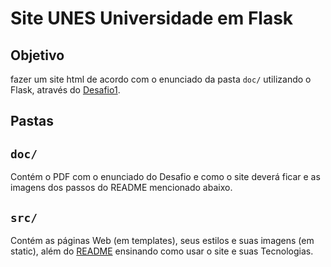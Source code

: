 # Site UNES Universidade em Flask
## Objetivo
fazer um site html de acordo com o enunciado da pasta ```doc/``` utilizando o Flask, através do [Desafio1](https://github.com/BrunoSerpa/Desafio01_DW1).

## Pastas

## ```doc/```
Contém o PDF com o enunciado do Desafio e como o site deverá ficar e as imagens dos passos do README mencionado abaixo.

## ```src/```

Contém as páginas Web (em templates), seus estilos e suas imagens (em static), além do [README](./src/README.md) ensinando como usar o site e suas Tecnologias.